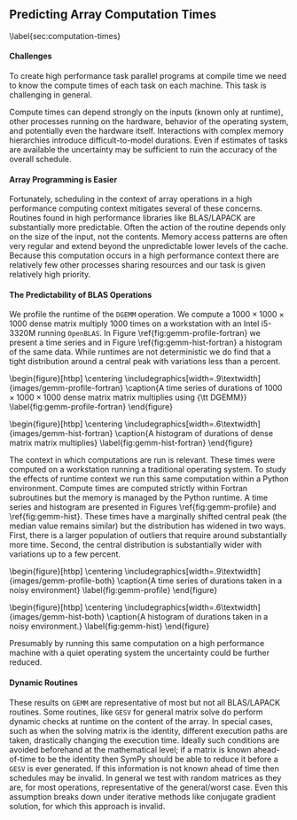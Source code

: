 
Predicting Array Computation Times
----------------------------------

\label{sec:computation-times}

#### Challenges

To create high performance task parallel programs at compile time we need to know the compute times of each task on each machine.  This task is challenging in general. 

Compute times can depend strongly on the inputs (known only at runtime), other processes running on the hardware, behavior of the operating system, and potentially even the hardware itself.  Interactions with complex memory hierarchies introduce difficult-to-model durations.  Even if estimates of tasks are available the uncertainty may be sufficient to ruin the accuracy of the overall schedule.


#### Array Programming is Easier

Fortunately, scheduling in the context of array operations in a high performance computing context mitigates several of these concerns.  Routines found in high performance libraries like BLAS/LAPACK are substantially more predictable.  Often the action of the routine depends only on the size of the input, not the contents.  Memory access patterns are often very regular and extend beyond the unpredictable lower levels of the cache.  Because this computation occurs in a high performance context there are relatively few other processes sharing resources and our task is given relatively high priority.


#### The Predictability of BLAS Operations

We profile the runtime of the `DGEMM` operation.  We compute a $1000 \times 1000 \times 1000$ dense matrix multiply $1000$ times on a workstation with an Intel i5-3320M running `OpenBLAS`.  In Figure \ref{fig:gemm-profile-fortran} we present a time series and in Figure \ref{fig:gemm-hist-fortran} a histogram of the same data.  While runtimes are not deterministic we do find that a tight distribution around a central peak with variations less than a percent. 


\begin{figure}[htbp]
\centering
\includegraphics[width=.9\textwidth]{images/gemm-profile-fortran}
\caption{A time series of durations of $1000\times 1000 \times 1000$ dense matrix matrix multiplies using {\tt DGEMM}}
\label{fig:gemm-profile-fortran}
\end{figure}

\begin{figure}[htbp]
\centering
\includegraphics[width=.6\textwidth]{images/gemm-hist-fortran}
\caption{A histogram of durations of dense matrix matrix multiplies}
\label{fig:gemm-hist-fortran}
\end{figure}

The context in which computations are run is relevant.  These times were computed on a workstation running a traditional operating system.  To study the effects of runtime context we run this same computation within a Python environment.  Compute times are computed strictly within Fortran subroutines but the memory is managed by the Python runtime.  A time series and histogram are presented in Figures  \ref{fig:gemm-profile} and \ref{fig:gemm-hist}.  These times have a marginally shifted central peak (the median value remains similar) but the distribution has widened in two ways.  First, there is a larger population of outliers that require around substantially more time.  Second, the central distribution is substantially wider with variations up to a few percent.

\begin{figure}[htbp]
\centering
\includegraphics[width=.9\textwidth]{images/gemm-profile-both}
\caption{A time series of durations taken in a noisy environment}
\label{fig:gemm-profile}
\end{figure}

\begin{figure}[htbp]
\centering
\includegraphics[width=.6\textwidth]{images/gemm-hist-both}
\caption{A histogram of durations taken in a noisy environment.}
\label{fig:gemm-hist}
\end{figure}


Presumably by running this same computation on a high performance machine with a quiet operating system the uncertainty could be further reduced.


#### Dynamic Routines

These results on `GEMM` are representative of most but not all BLAS/LAPACK routines.  Some routines, like `GESV` for general matrix solve do perform dynamic checks at runtime on the content of the array.  In special cases, such as when the solving matrix is the identity, different execution paths are taken, drastically changing the execution time.  Ideally such conditions are avoided beforehand at the mathematical level; if a matrix is known ahead-of-time to be the identity then SymPy should be able to reduce it before a `GESV` is ever generated.  If this information is not known ahead of time then schedules may be invalid.  In general we test with random matrices as they are, for most operations, representative of the general/worst case.  Even this assumption breaks down under iterative methods like conjugate gradient solution, for which this approach is invalid.
